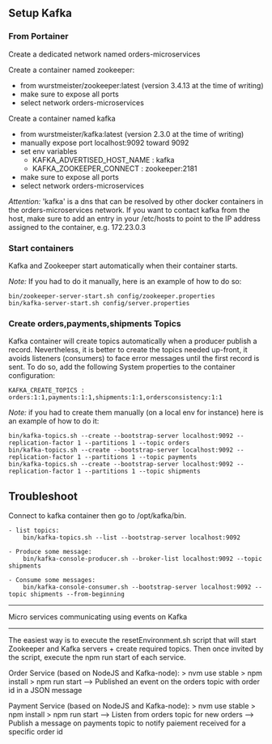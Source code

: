 ## Setup Kafka

### From Portainer
Create a dedicated network named orders-microservices

Create a container named zookeeper:
- from wurstmeister/zookeeper:latest (version 3.4.13 at the time of writing)
- make sure to expose all ports
- select network orders-microservices

Create a container named kafka 
- from wurstmeister/kafka:latest (version 2.3.0 at the time of writing)
- manually expose port localhost:9092 toward 9092
- set env variables 
    - KAFKA_ADVERTISED_HOST_NAME : kafka
    - KAFKA_ZOOKEEPER_CONNECT : zookeeper:2181
- make sure to expose all ports
- select network orders-microservices

_*Attention:*_ 'kafka' is a dns that can be resolved by other docker containers in the orders-microservices network. If you want to contact kafka from the host, make sure to add an entry in your /etc/hosts to point to the IP address assigned to the container, e.g. 172.23.0.3

### Start containers
Kafka and Zookeeper start automatically when their container starts.

*Note:* If you had to do it manually, here is an example of how to do so:

	bin/zookeeper-server-start.sh config/zookeeper.properties
	bin/kafka-server-start.sh config/server.properties

### Create orders,payments,shipments Topics
Kafka container will create topics automatically when a producer publish a record. 
Nevertheless, it is better to create the topics needed up-front, it avoids listeners (consumers) to face error messages 
until the first record is sent. To do so, add the following System properties to the container configuration:

    KAFKA_CREATE_TOPICS : orders:1:1,payments:1:1,shipments:1:1,ordersconsistency:1:1

*Note:* if you had to create them manually (on a local env for instance) here is an example of how to do it:

	bin/kafka-topics.sh --create --bootstrap-server localhost:9092 --replication-factor 1 --partitions 1 --topic orders
	bin/kafka-topics.sh --create --bootstrap-server localhost:9092 --replication-factor 1 --partitions 1 --topic payments
	bin/kafka-topics.sh --create --bootstrap-server localhost:9092 --replication-factor 1 --partitions 1 --topic shipments


## Troubleshoot
Connect to kafka container then go to /opt/kafka/bin.  

	- list topics:
		bin/kafka-topics.sh --list --bootstrap-server localhost:9092

	- Produce some message:
		bin/kafka-console-producer.sh --broker-list localhost:9092 --topic shipments

	- Consume some messages:
		bin/kafka-console-consumer.sh --bootstrap-server localhost:9092 --topic shipments --from-beginning


--------------------------------------------------------
Micro services communicating using events on Kafka

--------------------------------------------------------

The easiest way is to execute the resetEnvironment.sh script that will start Zookeeper and Kafka servers + create required topics.
Then once invited by the script, execute the npm run start of each service.


Order Service (based on NodeJS and Kafka-node):
	> nvm use stable
	> npm install
	> npm run start
--> Published an event on the orders topic with order id in a JSON message

Payment Service (based on NodeJS and Kafka-node):
	> nvm use stable
	> npm install
	> npm run start
--> Listen from orders topic for new orders
--> Publish a message on payments topic to notify paiement received for a specific order id

